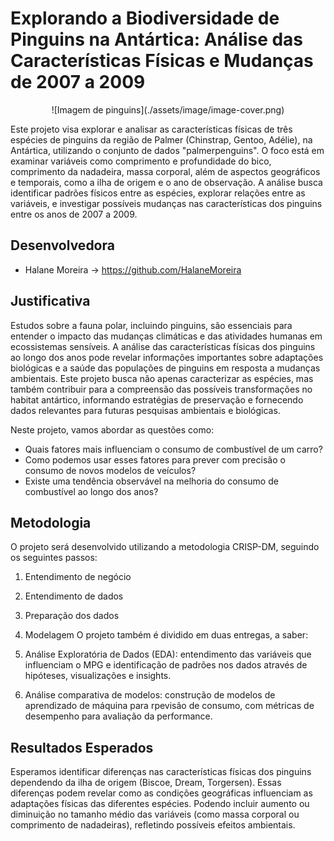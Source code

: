 # Explorando a Biodiversidade de Pinguins na Antártica: Análise das Características Físicas e Mudanças de 2007 a 2009

<p align="center">
    ![Imagem de pinguins](./assets/image/image-cover.png)
</p>
        
Este projeto visa explorar e analisar as características físicas de três espécies de pinguins da região de Palmer (Chinstrap, Gentoo, Adélie), na Antártica, utilizando o conjunto de dados "palmerpenguins". O foco está em examinar variáveis como comprimento e profundidade do bico, comprimento da nadadeira, massa corporal, além de aspectos geográficos e temporais, como a ilha de origem e o ano de observação. A análise busca identificar padrões físicos entre as espécies, explorar relações entre as variáveis, e investigar possíveis mudanças nas características dos pinguins entre os anos de 2007 a 2009.


## Desenvolvedora
 - Halane Moreira -> https://github.com/HalaneMoreira
 
## Justificativa
Estudos sobre a fauna polar, incluindo pinguins, são essenciais para entender o impacto das mudanças climáticas e das atividades humanas em ecossistemas sensíveis. A análise das características físicas dos pinguins ao longo dos anos pode revelar informações importantes sobre adaptações biológicas e a saúde das populações de pinguins em resposta a mudanças ambientais. Este projeto busca não apenas caracterizar as espécies, mas também contribuir para a compreensão das possíveis transformações no habitat antártico, informando estratégias de preservação e fornecendo dados relevantes para futuras pesquisas ambientais e biológicas.

Neste projeto, vamos abordar as questões como:

- Quais fatores mais influenciam o consumo de combustível de um carro?
- Como podemos usar esses fatores para prever com precisão o consumo de novos modelos de veículos?
- Existe uma tendência observável na melhoria do consumo de combustível ao longo dos anos?

## Metodologia
O projeto será desenvolvido utilizando a metodologia CRISP-DM, seguindo os seguintes passos:

1. Entendimento de negócio
2. Entendimento de dados
3. Preparação dos dados
4. Modelagem
O projeto também é dividido em duas entregas, a saber:

1. Análise Exploratória de Dados (EDA): entendimento das variáveis que influenciam o MPG e identificação de padrões nos dados através de hipóteses, visualizações e insights.
2. Análise comparativa de modelos: construção de modelos de aprendizado de máquina para rpevisão de consumo, com métricas de desempenho para avaliação da performance.

## Resultados Esperados

Esperamos identificar diferenças nas características físicas dos pinguins dependendo da ilha de origem (Biscoe, Dream, Torgersen). Essas diferenças podem revelar como as condições geográficas influenciam as adaptações físicas das diferentes espécies. Podendo incluir aumento ou diminuição no tamanho médio das variáveis (como massa corporal ou comprimento de nadadeiras), refletindo possíveis efeitos ambientais.

